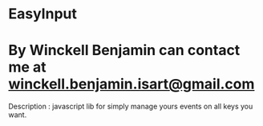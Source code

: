 EasyInput
=========
By Winckell Benjamin 
can contact me at winckell.benjamin.isart@gmail.com
=========
Description :
javascript lib for simply manage yours events on all keys you want.
